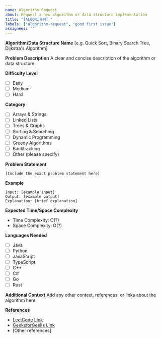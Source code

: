 ```yaml
---
name: Algorithm Request
about: Request a new algorithm or data structure implementation
title: "[ALGORITHM] "
labels: ["algorithm-request", "good first issue"]
assignees: ""
---
```


**Algorithm/Data Structure Name**
[e.g. Quick Sort, Binary Search Tree, Dijkstra's Algorithm]

**Problem Description**
A clear and concise description of the algorithm or data structure.

**Difficulty Level**

- [ ] Easy
- [ ] Medium
- [ ] Hard

**Category**

- [ ] Arrays & Strings
- [ ] Linked Lists
- [ ] Trees & Graphs
- [ ] Sorting & Searching
- [ ] Dynamic Programming
- [ ] Greedy Algorithms
- [ ] Backtracking
- [ ] Other (please specify)

**Problem Statement**

```
[Include the exact problem statement here]
```

**Example**

```
Input: [example input]
Output: [example output]
Explanation: [brief explanation]
```

**Expected Time/Space Complexity**

- Time Complexity: O(?)
- Space Complexity: O(?)

**Languages Needed**

- [ ] Java
- [ ] Python
- [ ] JavaScript
- [ ] TypeScript
- [ ] C++
- [ ] C#
- [ ] Go
- [ ] Rust

**Additional Context**
Add any other context, references, or links about the algorithm here.

**References**

- [LeetCode Link](https://leetcode.com/problems/...)
- [GeeksforGeeks Link](https://www.geeksforgeeks.org/...)
- [Other references]
